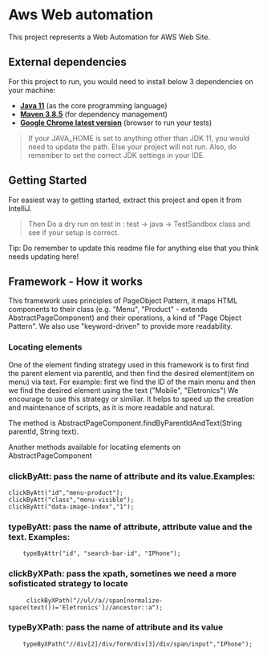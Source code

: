 # Aws Web automation

This project represents a Web Automation for AWS Web Site.

## External dependencies

For this project to run, you would need to install below 3 dependencies on your machine:

- **[Java 11](https://openjdk.java.net/projects/jdk/11/)** (as the core programming language)
- **[Maven 3.8.5](https://maven.apache.org/download.cgi)** (for dependency management)
- **[Google Chrome latest version](https://www.google.com/chrome/?brand=CHBD&gclid=Cj0KCQjwr-SSBhC9ARIsANhzu15P0PA-n9Zp4NpxKaOHVGtBD1TZQH0HlQQE6hUfsOFAU1nf-Rzdlf4aAoTJEALw_wcB&gclsrc=aw.ds)** (browser to run your tests)

> If your JAVA_HOME is set to anything other than JDK 11, you would need to update the path. Else your project
> will not run. Also, do remember to set the correct JDK settings in your IDE.

## Getting Started

For easiest way to getting started, extract this project and open it from IntelliJ.
> Then Do a dry run on test in : test -> java -> TestSandbox class and see if your setup is correct.  

Tip: Do remember to update this readme file for anything else that you think needs updating here!

## Framework - How it works

This framework uses principles of PageObject Pattern, it maps HTML components to their class (e.g. "Menu", "Product" - extends AbstractPageComponent) and their operations, a kind of "Page Object Pattern".
We also use "keyword-driven" to provide more readability.

### Locating elements

One of the element finding strategy used in this framework is to first find the parent element via parentId, and then find the desired element(item on menu) via text.
For example: first we find the ID of the main menu and then we find the desired element using the text ("Mobile", "Eletronics")
We encourage to use this strategy or similiar. It helps to speed up the creation and maintenance of scripts, as it is more readable and natural.

The method is AbstractPageComponent.findByParentIdAndText(String parentId, String text).

Another methods available for locatiing elements on AbstractPageComponent
   ### clickByAtt: pass the name of attribute and its value.Examples:
	clickByAtt("id","menu-product");
	clickByAtt("class","menu-visible");
	clickByAtt("data-image-index","1");
		
   ### typeByAtt: pass the name of attribute, attribute value and the text. Examples:
		typeByAttr("id", "search-bar-id", "IPhone");  
   
   ### clickByXPath: pass the xpath, sometines we need a more sofisticated strategy to locate
		 clickByXPath("//ul//a//span[normalize-space(text())='Eletronics']//ancestor::a");
		 
   ### typeByXPath: pass the name of attribute and its value
		typeByXPath("//div[2]/div/form/div[3]/div/span/input","IPhone");

 







